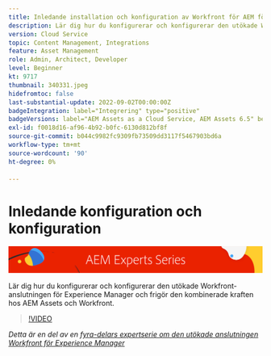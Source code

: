 ```yaml
---
title: Inledande installation och konfiguration av Workfront för AEM förbättrade anslutningsprogram
description: Lär dig hur du konfigurerar och konfigurerar den utökade Workfront-anslutningen för Experience Manager och frigör den kombinerade kraften hos AEM Assets och Workfront.
version: Cloud Service
topic: Content Management, Integrations
feature: Asset Management
role: Admin, Architect, Developer
level: Beginner
kt: 9717
thumbnail: 340331.jpeg
hidefromtoc: false
last-substantial-update: 2022-09-02T00:00:00Z
badgeIntegration: label="Integrering" type="positive"
badgeVersions: label="AEM Assets as a Cloud Service, AEM Assets 6.5" before-title="false"
exl-id: f0018d16-af96-4b92-b0fc-6130d812bf8f
source-git-commit: b044c9982fc9309fb73509dd3117f5467903bd6a
workflow-type: tm+mt
source-wordcount: '90'
ht-degree: 0%

---
```


# Inledande konfiguration och konfiguration

![AEM Experts Series](./assets/banner.png)

Lär dig hur du konfigurerar och konfigurerar den utökade Workfront-anslutningen för Experience Manager och frigör den kombinerade kraften hos AEM Assets och Workfront.

>[!VIDEO](https://video.tv.adobe.com/v/340331?quality=12&learn=on)

_Detta är en del av en [fyra-delars expertserie om den utökade anslutningen Workfront för Experience Manager](./overview.md)_

